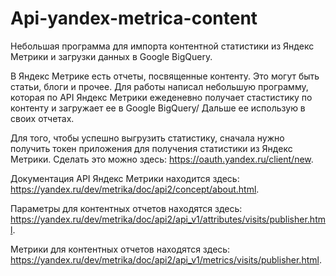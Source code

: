 # Api-yandex-metrica-content
Небольшая программа для импорта контентной статистики из Яндекс Метрики и загрузки данных в Google BigQuery.

В Яндекс Метрике есть отчеты, посвященные контенту. Это могут быть статьи, блоги и прочее. Для работы написал небольшую программу, которая по API Яндекс Метрики ежеденевно получает стастистику по контенту и загружает ее в Google BigQuery/ Дальше ее использую в своих отчетах.

Для того, чтобы успешно выгрузить статистику, сначала нужно получить токен приложения для получения статистики из Яндекс Метрики. Сделать это можно здесь: https://oauth.yandex.ru/client/new.

Документация API Яндекс Метрики находится здесь: https://yandex.ru/dev/metrika/doc/api2/concept/about.html.

Параметры для контентных отчетов находятся здесь: https://yandex.ru/dev/metrika/doc/api2/api_v1/attributes/visits/publisher.html.

Метрики для контентных отчетов находятся здесь: https://yandex.ru/dev/metrika/doc/api2/api_v1/metrics/visits/publisher.html.
